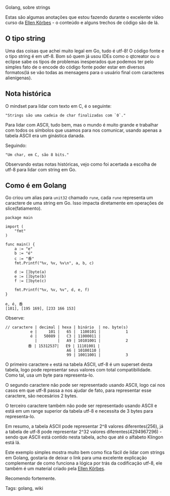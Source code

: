 Golang, sobre strings

Estas são algumas anotações que estou fazendo durante o excelente vídeo curso da [Ellen Körbes](https://www.youtube.com/playlist?list=PLCKpcjBB_VlBsxJ9IseNxFllf-UFEXOdg) - o conteúdo e alguns trechos de código são de lá.

## O tipo string

Uma das coisas que achei muito legal em Go, tudo é utf-8! O código fonte e o tipo string é em utf-8. Bom só quem já usou IDEs como o qtcreator ou o eclipse sabe os tipos de problemas inesperados que podemos ter pelo simples fato de o encode do código fonte poder estar em diversos formatos(lá se vão todas as mensagens para o usuário final com caracteres alienígenas).

## Nota histórica

O mindset para lidar com texto em C, é o seguinte:

    "Strings são uma cadeia de char finalizadas com `0`."
    
Para lidar com ASCII, tudo bem, mas o mundo é muito grande e trabalhar com todos os símbolos que usamos para nos comunicar, usando apenas a tabela ASCII era um ginástica danada.

Seguindo:

    "Um char, em C, são 8 bits."

Observando estas notas históricas, vejo como foi acertada a escolha de utf-8 para lidar com string em Go.

## Como é em Golang

Go criou um alias para `unit32` chamado `rune`, cada `rune` representa um caractere de uma string em Go. Isso impacta diretamente em operações de slice(fatiamento).

    package main

    import (
        "fmt"
    )

    func main() {
        a := "e"
        b := "é"
        c := "香"
        fmt.Printf("%v, %v, %v\n", a, b, c)

        d := []byte(a)
        e := []byte(b)
        f := []byte(c)

        fmt.Printf("%v, %v, %v", d, e, f)
    }

    e, é, 香
    [101], [195 169], [233 166 153]

Observe:

    // caractere | decimal | hexa | binário  | no. byte(s)
               e |     101 |   65 |  1100101 |           1
               é |   50089 |   C3 | 11000011 |
                 |         |   A9 | 10101001 |           2
              香 | 15312537|   E9 | 11101001 |
                               A6 | 10100110 |
                               99 | 10011001 |           3


O primeiro caractere `e` está na tabela ASCII, utf-8 é um superset desta tabela, logo pode representar seus valores com total compatibilidade. Como tal, usa um byte para representa-lo.

O segundo caractere não pode ser representado usando ASCII, logo cai nos casos em que utf-8 passa a nos ajudar de fato, para representar esse caractere, são necesários 2 bytes.

O terceiro caractere também não pode ser representado usando ASCII e está em um range superior da tabela utf-8 e necessita de 3 bytes para representa-lo.

Em resumo, a tabela ASCII pode representar 2^8 valores diferentes(256), já a tabela de utf-8 pode representar 2^32 valores diferentes(4294967296) - sendo que ASCII está contido nesta tabela, acho que até o alfabeto Klingon está lá.

Este exemplo simples mostra muito bem como fica fácil de lidar com strings em Golang, gostaria de deixar o link para uma excelente explicação complementar de como funciona a lógica por trás da codificação utf-8, ele também é um material criado pela [Ellen Körbes](https://medium.com/deffectivego/wtf-utf-8-85bc66a6279).

Recomendo fortemente.

Tags: golang, wiki

